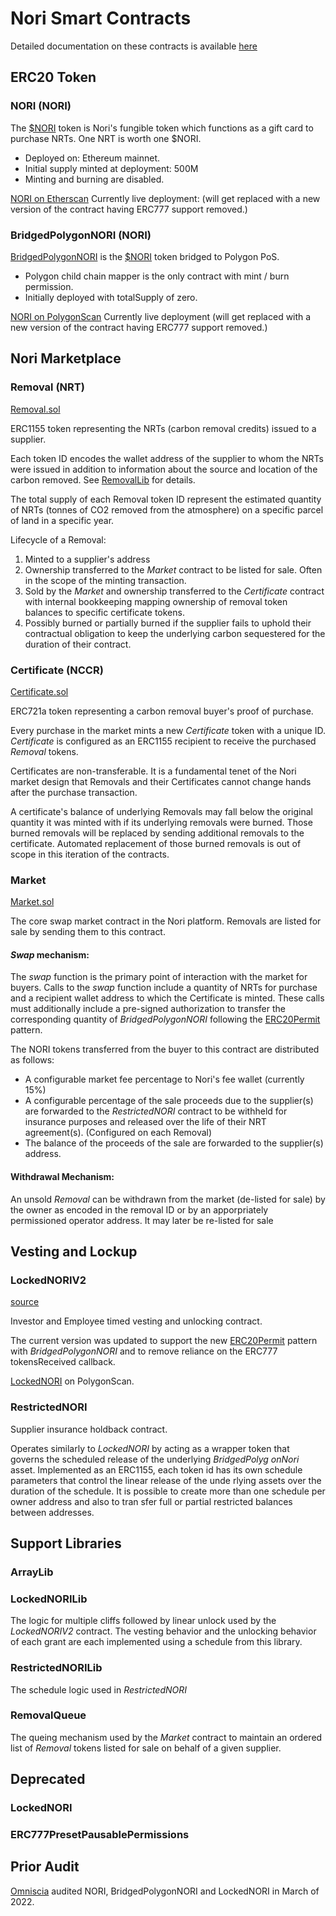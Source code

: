 # Nori Smart Contracts

Detailed documentation on these contracts is available [here](../docs)

## ERC20 Token

### NORI (NORI)

The [$NORI](./NORI.sol) token is Nori's fungible token which functions as a gift card to purchase NRTs. One NRT is worth one $NORI.

- Deployed on: Ethereum mainnet.
- Initial supply minted at deployment: 500M
- Minting and burning are disabled.

[NORI on Etherscan](https://etherscan.io/token/0x961760ad1bed52bf4d79aa4b1558e7f9d72071e4) Currently live deployment: (will get replaced with a new version of the contract having ERC777 support removed.)

### BridgedPolygonNORI (NORI)

[BridgedPolygonNORI](./BridgedPolygonNORI.sol) is the [$NORI](./NORI.sol) token bridged to Polygon PoS.

- Polygon child chain mapper is the only contract with mint / burn permission.
- Initially deployed with totalSupply of zero.

[NORI on PolygonScan](https://polygonscan.com/token/0x8cf6e82919f69ae382def8f94e581a43ce1e70c1) Currently live deployment (will get replaced with a new version of the contract having ERC777 support removed.)

## Nori Marketplace

### Removal (NRT)

[Removal.sol](./Removal.sol)

ERC1155 token representing the NRTs (carbon removal credits) issued to a supplier.

Each token ID encodes the wallet address of the supplier to whom the NRTs were issued in addition to information about the source and location of the carbon removed. See [RemovalLib](./RemovalIdLib.sol) for details.

The total supply of each Removal token ID represent the estimated quantity of NRTs (tonnes of CO2 removed from the atmosphere) on a specific parcel of land in a specific year.

Lifecycle of a Removal:

1. Minted to a supplier's address
2. Ownership transferred to the _Market_ contract to be listed for sale. Often in the scope of the minting transaction.
3. Sold by the _Market_ and ownership transferred to the _Certificate_ contract with internal bookkeeping mapping ownership of removal token balances to specific certificate tokens.
4. Possibly burned or partially burned if the supplier fails to uphold their contractual obligation to keep the underlying carbon sequestered for the duration of their contract.

### Certificate (NCCR)

[Certificate.sol](./Certificate.sol)

ERC721a token representing a carbon removal buyer's proof of purchase.

Every purchase in the market mints a new _Certificate_ token with a unique ID. _Certificate_ is configured as an ERC1155 recipient to receive the purchased _Removal_ tokens.

Certificates are non-transferable. It is a fundamental tenet of the Nori market design that Removals and their Certificates cannot change hands after the purchase transaction.

A certificate's balance of underlying Removals may fall below the original quantity it was minted with if its underlying removals were burned. Those burned removals will be replaced by sending additional removals to the certificate. Automated replacement of those burned removals is out of scope in this iteration of the contracts.

### Market

[Market.sol](./Market.sol)

The core swap market contract in the Nori platform. Removals are listed for sale by sending them to this contract.

#### _Swap_ mechanism:

The _swap_ function is the primary point of interaction with the market for buyers. Calls to the _swap_ function include a quantity of NRTs for purchase and a recipient wallet address to which the Certificate is minted. These calls must additionally include a pre-signed authorization to transfer the corresponding quantity of _BridgedPolygonNORI_ following the [ERC20Permit](https://github.com/OpenZeppelin/openzeppelin-contracts/blob/master/contracts/token/ERC20/extensions/draft-ERC20Permit.sol) pattern.

The NORI tokens transferred from the buyer to this contract are distributed as follows:

- A configurable market fee percentage to Nori's fee wallet (currently 15%)
- A configurable percentage of the sale proceeds due to the supplier(s) are forwarded to the _RestrictedNORI_ contract to be withheld for insurance purposes and released over the life of their NRT agreement(s). (Configured on each Removal)
- The balance of the proceeds of the sale are forwarded to the supplier(s) address.

#### Withdrawal Mechanism:

An unsold _Removal_ can be withdrawn from the market (de-listed for sale) by the owner as encoded in the removal ID or by an apporpriately permissioned operator address. It may later be re-listed for sale

## Vesting and Lockup

### LockedNORIV2

[source](./LockedNORIV2.sol)

Investor and Employee timed vesting and unlocking contract.

The current version was updated to support the new [ERC20Permit](https://github.com/OpenZeppelin/openzeppelin-contracts/blob/master/contracts/token/ERC20/extensions/draft-ERC20Permit.sol) pattern with _BridgedPolygonNORI_ and to remove reliance on the ERC777 tokensReceived callback.

[LockedNORI](https://polygonscan.com/token/0xccfffa6c2a030821331cc113b63babdc60bff82a) on PolygonScan.

### RestrictedNORI

Supplier insurance holdback contract.

Operates similarly to _LockedNORI_ by acting as a wrapper token that governs the scheduled release of the underlying _BridgedPolyg
onNori_ asset. Implemented as an ERC1155, each token id has its own schedule parameters that control the linear release of the unde
rlying assets over the duration of the schedule. It is possible to create more than one schedule per owner address and also to tran
sfer full or partial restricted balances between addresses.

## Support Libraries

### ArrayLib

### LockedNORILib

The logic for multiple cliffs followed by linear unlock used by the _LockedNORIV2_ contract. The vesting behavior and the unlocking behavior of each grant are each implemented using a schedule from this library.

### RestrictedNORILib

The schedule logic used in _RestrictedNORI_

### RemovalQueue

The queing mechanism used by the _Market_ contract to maintain an ordered list of _Removal_ tokens listed for sale on behalf of a given supplier.

## Deprecated

### LockedNORI

### ERC777PresetPausablePermissions

## Prior Audit

[Omniscia](https://omniscia.io/nori-multiple-token-implementations/) audited NORI, BridgedPolygonNORI and LockedNORI in March of 2022.
